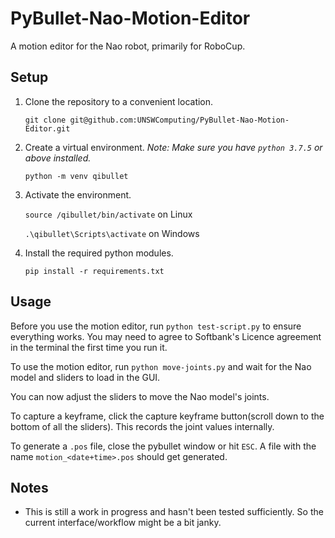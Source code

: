 # PyBullet-Nao-Motion-Editor
A motion editor for the Nao robot, primarily for RoboCup.

## Setup
1. Clone the repository to a convenient location.

   `git clone git@github.com:UNSWComputing/PyBullet-Nao-Motion-Editor.git`
2. Create a virtual environment. _Note: Make sure you have `python 3.7.5` or above installed._

   `python -m venv qibullet`
3. Activate the environment.

   `source /qibullet/bin/activate` on Linux
   
   `.\qibullet\Scripts\activate` on Windows
4. Install the required python modules.

   `pip install -r requirements.txt`

## Usage
Before you use the motion editor, run `python test-script.py` to ensure everything works. You may need to agree to Softbank's Licence agreement in the terminal the first time you run it.

To use the motion editor, run `python move-joints.py` and wait for the Nao model and sliders to load in the GUI.

You can now adjust the sliders to move the Nao model's joints.

To capture a keyframe, click the capture keyframe button(scroll down to the bottom of all the sliders). This records the joint values internally.

To generate a `.pos` file, close the pybullet window or hit `ESC`. A file with the name `motion_<date+time>.pos` should get generated.

## Notes
- This is still a work in progress and hasn't been tested sufficiently. So the current interface/workflow might be a bit janky.
